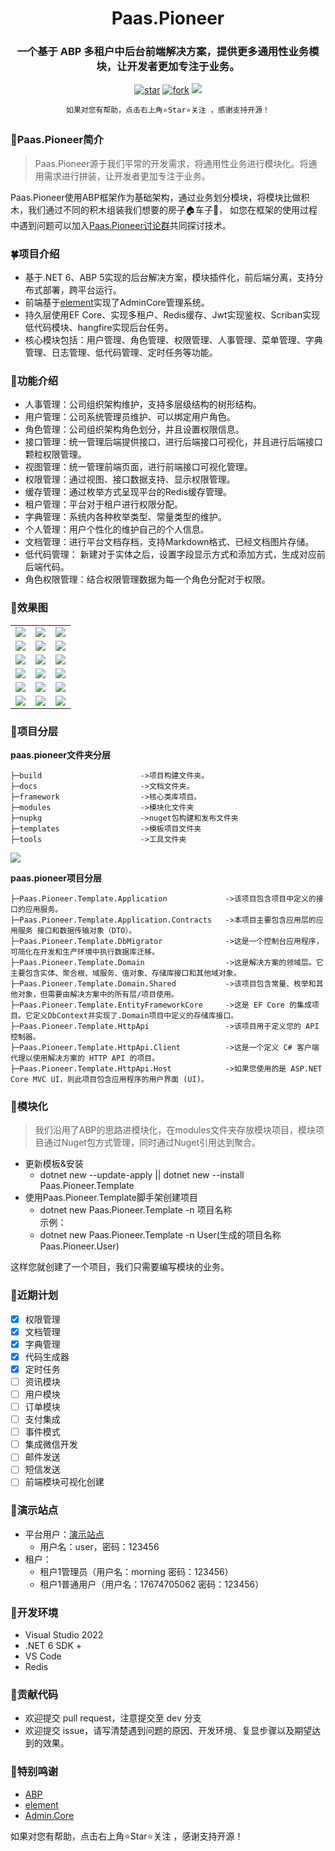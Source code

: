 <h1 align="center">Paas.Pioneer</h1>
<h3 align="center">一个基于 ABP 多租户中后台前端解决方案，提供更多通用性业务模块，让开发者更加专注于业务。</h3>
<div align="center">

[![star](https://gitee.com/chenxi-team/paas-pioneer/badge/star.svg?theme=dark)](https://gitee.com/chenxi-team/paas-pioneer/stargazers)
[![fork](https://gitee.com/chenxi-team/paas-pioneer/badge/fork.svg?theme=dark)](https://gitee.com/chenxi-team/paas-pioneer/members)
[![](https://img.shields.io/badge/QQ群-812722325-red)](https://jq.qq.com/?_wv=1027&k=5eRxySKd)

    如果对您有帮助，点击右上角⭐Star⭐关注 ，感谢支持开源！
</div>

### 🌱Paas.Pioneer简介
> Paas.Pioneer源于我们平常的开发需求，将通用性业务进行模块化。将通用需求进行拼装，让开发者更加专注于业务。
    
Paas.Pioneer使用ABP框架作为基础架构，通过业务划分模块，将模块比做积木，我们通过不同的积木组装我们想要的房子🏠车子🚗，
如您在框架的使用过程中遇到问题可以加入[Paas.Pioneer讨论群](https://jq.qq.com/?_wv=1027&k=5eRxySKd)共同探讨技术。

### 🍀项目介绍
- 基于.NET 6、ABP 5实现的后台解决方案，模块插件化，前后端分离，支持分布式部署，跨平台运行。
- 前端基于[element](https://element.eleme.cn/#/zh-CN)实现了AdminCore管理系统。
- 持久层使用EF Core、实现多租户、Redis缓存、Jwt实现鉴权、Scriban实现低代码模块、hangfire实现后台任务。
- 核心模块包括：用户管理、角色管理、权限管理、人事管理、菜单管理、字典管理、日志管理、低代码管理、定时任务等功能。

### 🌴功能介绍
- 人事管理：公司组织架构维护，支持多层级结构的树形结构。
- 用户管理：公司系统管理员维护、可以绑定用户角色。
- 角色管理：公司组织架构角色划分，并且设置权限信息。
- 接口管理：统一管理后端提供接口，进行后端接口可视化，并且进行后端接口颗粒权限管理。
- 视图管理：统一管理前端页面，进行前端接口可视化管理。
- 权限管理：通过视图、接口数据支持、显示权限管理。
- 缓存管理：通过枚举方式呈现平台的Redis缓存管理。
- 租户管理：平台对于租户进行权限分配。
- 字典管理：系统内各种枚举类型、常量类型的维护。
- 个人管理：用户个性化的维护自己的个人信息。
- 文档管理：进行平台文档存档，支持Markdown格式、已经文档图片存储。
- 低代码管理： 新建对于实体之后，设置字段显示方式和添加方式，生成对应前后端代码。
- 角色权限管理：结合权限管理数据为每一个角色分配对于权限。

### 🌵效果图

<table>
    <tr>
        <td><img src="https://chenxi-team.gitee.io/paas-pioneer/imgs/1.png"/></td>
        <td><img src="https://chenxi-team.gitee.io/paas-pioneer/imgs/2.png"/></td>
        <td><img src="https://chenxi-team.gitee.io/paas-pioneer/imgs/3.png"/></td>
    </tr>
    <tr>
        <td><img src="https://chenxi-team.gitee.io/paas-pioneer/imgs/4.png"/></td>
        <td><img src="https://chenxi-team.gitee.io/paas-pioneer/imgs/5.png"/></td>
        <td><img src="https://chenxi-team.gitee.io/paas-pioneer/imgs/6.png"/></td>
    </tr>
    <tr>
        <td><img src="https://chenxi-team.gitee.io/paas-pioneer/imgs/7.png"/></td>
        <td><img src="https://chenxi-team.gitee.io/paas-pioneer/imgs/8.png"/></td>
        <td><img src="https://chenxi-team.gitee.io/paas-pioneer/imgs/9.png"/></td>
    </tr>
    <tr>
        <td><img src="https://chenxi-team.gitee.io/paas-pioneer/imgs/10.png"/></td>
        <td><img src="https://chenxi-team.gitee.io/paas-pioneer/imgs/11.png"/></td>
        <td><img src="https://chenxi-team.gitee.io/paas-pioneer/imgs/12.png"/></td>
    </tr>
    <tr>
        <td><img src="https://chenxi-team.gitee.io/paas-pioneer/imgs/13.png"/></td>
        <td><img src="https://chenxi-team.gitee.io/paas-pioneer/imgs/14.png"/></td>
        <td><img src="https://chenxi-team.gitee.io/paas-pioneer/imgs/15.png"/></td>
    </tr>
    <tr>
        <td><img src="https://chenxi-team.gitee.io/paas-pioneer/imgs/16.png"/></td>
        <td><img src="https://chenxi-team.gitee.io/paas-pioneer/imgs/17.png"/></td>
        <td><img src="https://chenxi-team.gitee.io/paas-pioneer/imgs/18.png"/></td>
    </tr>
</table>

### 🌲项目分层
**paas.pioneer文件夹分层**
```
├─build                      ->项目构建文件夹。
├─docs                       ->文档文件夹。
├─framework                  ->核心类库项目。
├─modules                    ->模块化文件夹
├─nupkg                      ->nuget包构建和发布文件夹
├─templates                  ->模板项目文件夹
├─tools                      ->工具文件夹
```
<img src="https://chenxi-team.gitee.io/paas-pioneer/imgs/19.png"/>

**paas.pioneer项目分层**
```
├─Paas.Pioneer.Template.Application             ->该项目包含项目中定义的接口的应用服务。
├─Paas.Pioneer.Template.Application.Contracts   ->本项目主要包含应用层的应用服务 接口和数据传输对象（DTO）。
├─Paas.Pioneer.Template.DbMigrator              ->这是一个控制台应用程序，可简化在开发和生产环境中执行数据库迁移。
├─Paas.Pioneer.Template.Domain                  ->这是解决方案的领域层。它主要包含实体、聚合根、域服务、值对象、存储库接口和其他域对象。
├─Paas.Pioneer.Template.Domain.Shared           ->该项目包含常量、枚举和其他对象，但需要由解决方案中的所有层/项目使用。
├─Paas.Pioneer.Template.EntityFrameworkCore     ->这是 EF Core 的集成项目。它定义DbContext并实现了.Domain项目中定义的存储库接口。
├─Paas.Pioneer.Template.HttpApi                 ->该项目用于定义您的 API 控制器。
├─Paas.Pioneer.Template.HttpApi.Client          ->这是一个定义 C# 客户端代理以使用解决方案的 HTTP API 的项目。
├─Paas.Pioneer.Template.HttpApi.Host            ->如果您使用的是 ASP.NET Core MVC UI，则此项目包含应用程序的用户界面 (UI)。
```
### 🥦模块化
> 我们沿用了ABP的思路进模块化，在modules文件夹存放模块项目，模块项目通过Nuget包方式管理，同时通过Nuget引用达到聚合。

- 更新模板&安装
    - dotnet new --update-apply || dotnet new --install Paas.Pioneer.Template
- 使用Paas.Pioneer.Template脚手架创建项目
    - dotnet new Paas.Pioneer.Template -n 项目名称<br/>
    示例：
    - dotnet new Paas.Pioneer.Template -n User(生成的项目名称 Paas.Pioneer.User)

这样您就创建了一个项目，我们只需要编写模块的业务。

### 🌻近期计划
- [x] 权限管理
- [x] 文档管理
- [x] 字典管理
- [x] 代码生成器
- [x] 定时任务
- [ ] 资讯模块
- [ ] 用户模块
- [ ] 订单模块
- [ ] 支付集成
- [ ] 事件模式
- [ ] 集成微信开发
- [ ] 邮件发送
- [ ] 短信发送
- [ ] 前端模块可视化创建

### 🌾演示站点
- 平台用户：[演示站点](http://119.91.225.37/)
    - 用户名：user，密码：123456
- 租户： 
    - 租户1管理员（用户名：morning 密码：123456）
    - 租户1普通用户（用户名：17674705062 密码：123456）

### 🥗开发环境
- Visual Studio 2022
- .NET 6 SDK +
- VS Code
- Redis

### 💐贡献代码

- 欢迎提交 pull request，注意提交至 dev 分支
- 欢迎提交 issue，请写清楚遇到问题的原因、开发环境、复显步骤以及期望达到的效果。

### 🥂特别鸣谢
- [ABP](https://www.abp.io/)
- [element](https://element.eleme.cn/#/zh-CN)
- [Admin.Core](https://gitee.com/zhontai/Admin.Core)

如果对您有帮助，点击右上角⭐Star⭐关注 ，感谢支持开源！